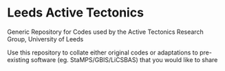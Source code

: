 # Leeds Active Tectonics
Generic Repository for Codes used by the Active Tectonics Research Group, University of Leeds

Use this repository to collate either original codes or adaptations to pre-existing software (eg. StaMPS/GBIS/LiCSBAS) that you would like to share
